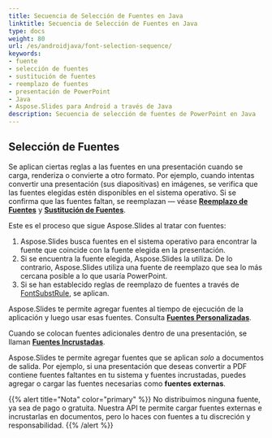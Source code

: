 ```yaml
---
title: Secuencia de Selección de Fuentes en Java
linktitle: Secuencia de Selección de Fuentes en Java
type: docs
weight: 80
url: /es/androidjava/font-selection-sequence/
keywords:
- fuente
- selección de fuentes
- sustitución de fuentes
- reemplazo de fuentes
- presentación de PowerPoint
- Java
- Aspose.Slides para Android a través de Java
description: Secuencia de selección de fuentes de PowerPoint en Java
---
```


## Selección de Fuentes

Se aplican ciertas reglas a las fuentes en una presentación cuando se carga, renderiza o convierte a otro formato. Por ejemplo, cuando intentas convertir una presentación (sus diapositivas) en imágenes, se verifica que las fuentes elegidas estén disponibles en el sistema operativo. Si se confirma que las fuentes faltan, se reemplazan — véase [**Reemplazo de Fuentes**](https://docs.aspose.com/slides/androidjava/font-replacement/) y [**Sustitución de Fuentes**](https://docs.aspose.com/slides/androidjava/font-substitution/).

Este es el proceso que sigue Aspose.Slides al tratar con fuentes:

1. Aspose.Slides busca fuentes en el sistema operativo para encontrar la fuente que coincide con la fuente elegida en la presentación. 
2. Si se encuentra la fuente elegida, Aspose.Slides la utiliza. De lo contrario, Aspose.Slides utiliza una fuente de reemplazo que sea lo más cercana posible a lo que usaría PowerPoint.
3. Si se han establecido reglas de reemplazo de fuentes a través de [FontSubstRule](https://reference.aspose.com/slides/androidjava/com.aspose.slides/fontsubstrule/), se aplican.

Aspose.Slides te permite agregar fuentes al tiempo de ejecución de la aplicación y luego usar esas fuentes. Consulta [**Fuentes Personalizadas**](https://docs.aspose.com/slides/androidjava/custom-font/).

Cuando se colocan fuentes adicionales dentro de una presentación, se llaman [**Fuentes Incrustadas**](https://docs.aspose.com/slides/androidjava/embedded-font/).

Aspose.Slides te permite agregar fuentes que se aplican *solo* a documentos de salida. Por ejemplo, si una presentación que deseas convertir a PDF contiene fuentes faltantes en tu sistema y fuentes incrustadas, puedes agregar o cargar las fuentes necesarias como **fuentes externas**. 

{{% alert title="Nota" color="primary" %}} 
No distribuimos ninguna fuente, ya sea de pago o gratuita. Nuestra API te permite cargar fuentes externas e incrustarlas en documentos, pero lo haces con fuentes a tu discreción y responsabilidad.
{{% /alert %}}